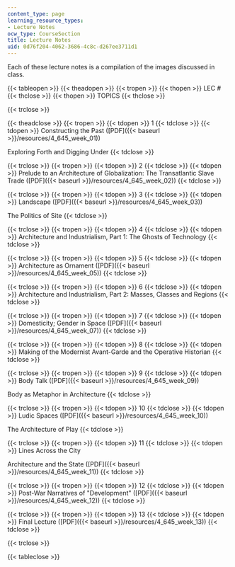 ```yaml
---
content_type: page
learning_resource_types:
- Lecture Notes
ocw_type: CourseSection
title: Lecture Notes
uid: 0d76f204-4062-3686-4c8c-d267ee3711d1
---
```


Each of these lecture notes is a compilation of the images discussed in class.

{{< tableopen >}}
{{< theadopen >}}
{{< tropen >}}
{{< thopen >}}
LEC #
{{< thclose >}}
{{< thopen >}}
TOPICS
{{< thclose >}}

{{< trclose >}}

{{< theadclose >}}
{{< tropen >}}
{{< tdopen >}}
1
{{< tdclose >}}
{{< tdopen >}}
Constructing the Past ([PDF]({{< baseurl >}}/resources/4_645_week_01))  
  
Exploring Forth and Digging Under
{{< tdclose >}}

{{< trclose >}}
{{< tropen >}}
{{< tdopen >}}
2
{{< tdclose >}}
{{< tdopen >}}
Prelude to an Architecture of Globalization: The Transatlantic Slave Trade ([PDF]({{< baseurl >}}/resources/4_645_week_02))
{{< tdclose >}}

{{< trclose >}}
{{< tropen >}}
{{< tdopen >}}
3
{{< tdclose >}}
{{< tdopen >}}
Landscape ([PDF]({{< baseurl >}}/resources/4_645_week_03))  
  
The Politics of Site
{{< tdclose >}}

{{< trclose >}}
{{< tropen >}}
{{< tdopen >}}
4
{{< tdclose >}}
{{< tdopen >}}
Architecture and Industrialism, Part 1: The Ghosts of Technology
{{< tdclose >}}

{{< trclose >}}
{{< tropen >}}
{{< tdopen >}}
5
{{< tdclose >}}
{{< tdopen >}}
Architecture as Ornament ([PDF]({{< baseurl >}}/resources/4_645_week_05))
{{< tdclose >}}

{{< trclose >}}
{{< tropen >}}
{{< tdopen >}}
6
{{< tdclose >}}
{{< tdopen >}}
Architecture and Industrialism, Part 2: Masses, Classes and Regions
{{< tdclose >}}

{{< trclose >}}
{{< tropen >}}
{{< tdopen >}}
7
{{< tdclose >}}
{{< tdopen >}}
Domesticity; Gender in Space ([PDF]({{< baseurl >}}/resources/4_645_week_07))
{{< tdclose >}}

{{< trclose >}}
{{< tropen >}}
{{< tdopen >}}
8
{{< tdclose >}}
{{< tdopen >}}
Making of the Modernist Avant-Garde and the Operative Historian
{{< tdclose >}}

{{< trclose >}}
{{< tropen >}}
{{< tdopen >}}
9
{{< tdclose >}}
{{< tdopen >}}
Body Talk ([PDF]({{< baseurl >}}/resources/4_645_week_09))  
  
Body as Metaphor in Architecture
{{< tdclose >}}

{{< trclose >}}
{{< tropen >}}
{{< tdopen >}}
10
{{< tdclose >}}
{{< tdopen >}}
Ludic Spaces ([PDF]({{< baseurl >}}/resources/4_645_week_10))  
  
The Architecture of Play
{{< tdclose >}}

{{< trclose >}}
{{< tropen >}}
{{< tdopen >}}
11
{{< tdclose >}}
{{< tdopen >}}
Lines Across the City  
  
Architecture and the State ([PDF]({{< baseurl >}}/resources/4_645_week_11))
{{< tdclose >}}

{{< trclose >}}
{{< tropen >}}
{{< tdopen >}}
12
{{< tdclose >}}
{{< tdopen >}}
Post-War Narratives of "Development" ([PDF]({{< baseurl >}}/resources/4_645_week_12))
{{< tdclose >}}

{{< trclose >}}
{{< tropen >}}
{{< tdopen >}}
13
{{< tdclose >}}
{{< tdopen >}}
Final Lecture ([PDF]({{< baseurl >}}/resources/4_645_week_13))
{{< tdclose >}}

{{< trclose >}}

{{< tableclose >}}